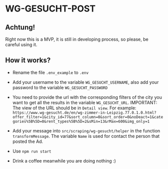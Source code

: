 # WG-GESUCHT-POST

## Achtung!

Right now this is a MVP, it is still in developing process, so please, be careful using it.

## How it works?

- Rename the file `.env_example` to `.env`


- Add your username to the variable `WG_GESUCHT_USERNAME`, also add your password to the variable `WG_GESUCHT_PASSWORD`


- You need to provide the url with the corresponding filters of the city you want to get all the results in the variable `WG_GESUCHT_URL`. IMPORTANT: The view of the URL should be in `Detail view`. For example: `https://www.wg-gesucht.de/en/wg-zimmer-in-Leipzig.77.0.1.0.html?offer_filter=1&city_id=77&sort_column=0&sort_order=0&noDeact=1&categories%5B%5D=0&rent_types%5B%5D=2&sMin=13&rMax=600&img_only=1`


- Add your message into `src/scraping/wg-gesucht/helper` in the function `transformMessage`. The variable `Name` is used for contact the person that posted the Ad.


- Use `npm run start`


- Drink a coffee meanwhile you are doing nothing :)